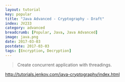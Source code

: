 ```yaml
---
layout: tutorial
key: popular
title: "Java Advanced - Cryptography - Draft"
index: JV233
category: advanced
breadcrumb: [Popular, Java, Java Advanced]
image: java.png
date: 2017-03-03
postdate: 2017-03-03
tags: [Encryption, Decryption]
---
```


> Create concurrent application with threadings.


http://tutorials.jenkov.com/java-cryptography/index.html
